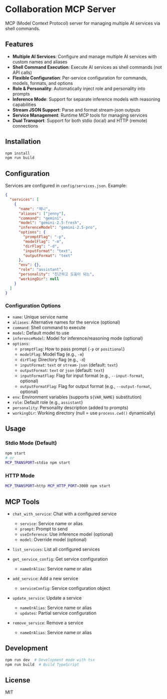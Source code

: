 # Collaboration MCP Server

MCP (Model Context Protocol) server for managing multiple AI services via shell commands.

## Features

- **Multiple AI Services**: Configure and manage multiple AI services with custom names and aliases
- **Shell Command Execution**: Execute AI services as shell commands (not API calls)
- **Flexible Configuration**: Per-service configuration for commands, models, formats, and options
- **Role & Personality**: Automatically inject role and personality into prompts
- **Inference Mode**: Support for separate inference models with reasoning capabilities
- **Stream JSON Support**: Parse and format stream-json outputs
- **Service Management**: Runtime MCP tools for managing services
- **Dual Transport**: Support for both stdio (local) and HTTP (remote) connections

## Installation

```bash
npm install
npm run build
```

## Configuration

Services are configured in `config/services.json`. Example:

```json
{
  "services": [
    {
      "name": "제니",
      "aliases": ["jenny"],
      "command": "gemini",
      "model": "gemini-2.5-fresh",
      "inferenceModel": "gemini-2.5-pro",
      "options": {
        "promptFlag": "-p",
        "modelFlag": "-m",
        "dirFlag": "-d",
        "inputFormat": "text",
        "outputFormat": "text"
      },
      "env": {},
      "role": "assistant",
      "personality": "친근하고 도움이 되는",
      "workingDir": null
    }
  ]
}
```

### Configuration Options

- `name`: Unique service name
- `aliases`: Alternative names for the service (optional)
- `command`: Shell command to execute
- `model`: Default model to use
- `inferenceModel`: Model for inference/reasoning mode (optional)
- `options`:
  - `promptFlag`: How to pass prompt (`-p` or `positional`)
  - `modelFlag`: Model flag (e.g., `-m`)
  - `dirFlag`: Directory flag (e.g., `-d`)
  - `inputFormat`: `text` or `stream-json` (default: `text`)
  - `outputFormat`: `text` or `json` (default: `text`)
  - `inputFormatFlag`: Flag for input format (e.g., `--input-format`, optional)
  - `outputFormatFlag`: Flag for output format (e.g., `--output-format`, optional)
- `env`: Environment variables (supports `${VAR_NAME}` substitution)
- `role`: Default role (e.g., `assistant`)
- `personality`: Personality description (added to prompts)
- `workingDir`: Working directory (null = use `process.cwd()` dynamically)

## Usage

### Stdio Mode (Default)

```bash
npm start
# or
MCP_TRANSPORT=stdio npm start
```

### HTTP Mode

```bash
MCP_TRANSPORT=http MCP_HTTP_PORT=3000 npm start
```

## MCP Tools

- `chat_with_service`: Chat with a configured service
  - `service`: Service name or alias
  - `prompt`: Prompt to send
  - `useInference`: Use inference model (optional)
  - `model`: Override model (optional)

- `list_services`: List all configured services

- `get_service_config`: Get service configuration
  - `nameOrAlias`: Service name or alias

- `add_service`: Add a new service
  - `serviceConfig`: Service configuration object

- `update_service`: Update a service
  - `nameOrAlias`: Service name or alias
  - `updates`: Partial service configuration

- `remove_service`: Remove a service
  - `nameOrAlias`: Service name or alias

## Development

```bash
npm run dev  # Development mode with tsx
npm run build  # Build TypeScript
```

## License

MIT

